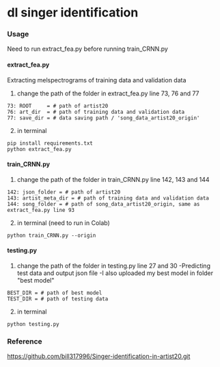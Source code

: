 # dl singer identification

### Usage
Need to run extract_fea.py before running train_CRNN.py
#### extract_fea.py
Extracting melspectrograms of training data and validation data 
1. change the path of the folder in extract_fea.py line 73, 76 and 77
```
73: ROOT     = # path of artist20
76: art_dir  = # path of training data and validation data
77: save_dir = # data saving path / 'song_data_artist20_origin'
```
2. in terminal
```
pip install requirements.txt
python extract_fea.py
```
#### train_CRNN.py
1. change the path of the folder in train_CRNN.py line 142, 143 and 144
```
142: json_folder = # path of artist20
143: artist_meta_dir = # path of training data and validation data
144: song_folder = # path of song_data_artist20_origin, same as extract_fea.py line 93
```
2. in terminal (need to run in Colab)
```
python train_CRNN.py --origin
```
#### testing.py
1. change the path of the folder in testing.py line 27 and 30
-Predicting test data and output json file
-I also uploaded my best model in folder "best model"
```
BEST_DIR = # path of best model
TEST_DIR = # path of testing data
```
2. in terminal
```
python testing.py
```

### Reference
https://github.com/bill317996/Singer-identification-in-artist20.git
